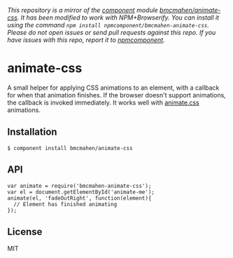 *This repository is a mirror of the [component](http://component.io) module [bmcmahen/animate-css](http://github.com/bmcmahen/animate-css). It has been modified to work with NPM+Browserify. You can install it using the command `npm install npmcomponent/bmcmahen-animate-css`. Please do not open issues or send pull requests against this repo. If you have issues with this repo, report it to [npmcomponent](https://github.com/airportyh/npmcomponent).*

# animate-css

A small helper for applying CSS animations to an element, with a callback for when that animation finishes. If the browser doesn't support animations, the callback is invoked immediately. It works well with [animate.css](https://github.com/daneden/animate.css) animations.

## Installation

    $ component install bmcmahen/animate-css

## API

    var animate = require('bmcmahen-animate-css');
    var el = document.getElementById('animate-me');
    animate(el, 'fadeOutRight', function(element){
      // Element has finished animating
    });


## License

  MIT
